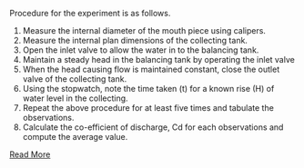  Procedure for the experiment is as follows.

1. Measure the internal diameter of the mouth piece using calipers.
2. Measure the internal plan dimensions of the collecting tank.
3. Open the inlet valve to allow the water in to the balancing tank.
4. Maintain a steady head in the balancing tank by operating the inlet valve
5. When the head causing flow is maintained constant, close the outlet valve of the collecting tank.
6. Using the stopwatch, note the time taken (t) for a known rise (H) of water level in the collecting.
7. Repeat the above procedure for at least five times and tabulate the observations.
8. Calculate the co-efficient of discharge, Cd for each observations and compute the average value.

[Read More](docs/4.Mouthpieces.pdf)
